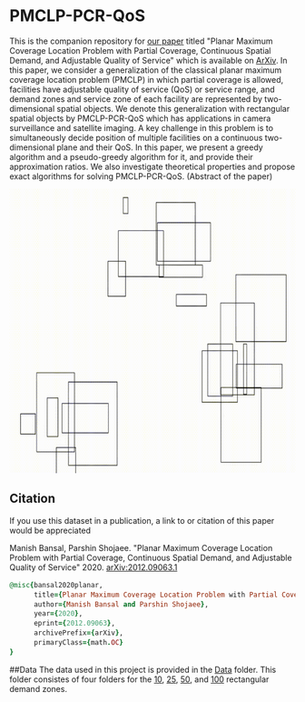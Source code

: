 # PMCLP-PCR-QoS
This is the companion repository for [our paper](https://lnkd.in/geciVDj) titled "Planar Maximum Coverage Location Problem with Partial Coverage, Continuous Spatial Demand, and Adjustable Quality of Service" which is available on [ArXiv](https://lnkd.in/geciVDj). 
In this paper, we consider a generalization of the classical planar maximum coverage location problem (PMCLP) in which partial coverage is allowed, facilities have adjustable quality of service (QoS) or service range, and demand zones and service zone of each facility are represented by two-dimensional spatial objects.  We denote this generalization with rectangular spatial objects by PMCLP-PCR-QoS which has applications in camera surveillance and satellite imaging. A key challenge in this problem is to simultaneously decide position of multiple facilities on a continuous two-dimensional plane and their QoS. In this paper, we present a greedy algorithm and a pseudo-greedy algorithm for it, and provide their approximation ratios. We also investigate theoretical properties and propose exact algorithms for solving PMCLP-PCR-QoS. (Abstract of the paper)

<img src="PMCLP-PCR-QoS.gif" alt="An example of PMCLP-PCR-QoS with 20 rectangular demand zones (represented with black outline) and 3 rectangular service zones for facilities (represented with red)." width="800" height="500">

## Citation
If you use this dataset in a publication, a link to or citation of this paper would be appreciated

Manish Bansal, Parshin Shojaee. "Planar Maximum Coverage Location Problem with Partial Coverage, Continuous Spatial Demand, and Adjustable Quality of Service" 2020.
[arXiv:2012.09063.1](https://lnkd.in/geciVDj)

```ruby
@misc{bansal2020planar,
      title={Planar Maximum Coverage Location Problem with Partial Coverage, Continuous Spatial Demand, and Adjustable Quality of Service}, 
      author={Manish Bansal and Parshin Shojaee},
      year={2020},
      eprint={2012.09063},
      archivePrefix={arXiv},
      primaryClass={math.OC}
}
```

##Data
The data used in this project is provided in the [Data](https://github.com/Bansal-ORGroup/PMCLP-PCR-QoS/tree/main/Data) folder. This folder consistes of four folders for the [10](https://github.com/Bansal-ORGroup/PMCLP-PCR-QoS/tree/main/Data/10DZs), [25](https://github.com/Bansal-ORGroup/PMCLP-PCR-QoS/tree/main/Data/25DZs), [50](https://github.com/Bansal-ORGroup/PMCLP-PCR-QoS/tree/main/Data/50DZs), and [100](https://github.com/Bansal-ORGroup/PMCLP-PCR-QoS/tree/main/Data/100DZs) rectangular demand zones.

